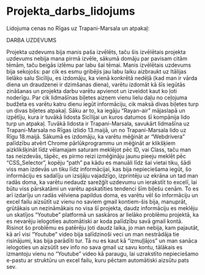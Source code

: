 # Projekta_darbs_lidojums
Lidojuma cenas no Rīgas uz Trapani-Marsala un atpakaļ:

DARBA UZDEVUMS

Projekta uzdevums bija manis paša izvēlēts, taču šis izvēlētais projekta uzdevums nebija mana pirmā izvēle, sākumā domāju par pavisam citām tēmām, taču beigās izlēmu par labu šai tēmai.
Manis izvēlētais uzdevums bija sekojošs: par cik es esmu gribējis jau labu laiku aizbraukt uz Itālijas lielāko salu Sicīliju, es izdomāju, ka vienā konkrētā nedēļā (kad man ir vārda diena un draudzenei ir dzimšanas diena), varētu izdomāt kā šīs iegūtās zināšanas un projekta darbu varētu apvienot un izveidot kaut ko ļoti noderīgu.  Par cik lidmašīnas biļetes aizņem vienu lielu daļu no ceļojuma budžeta es varētu katru dienu iegūt informāciju, cik maksā divas biļetes turp un divas biļetes atpakaļ. Sāku ar to, ka iegāju “Rayan-air” mājaslapā un izpētīju, kura ir tuvākā lidosta Sicīlijai un kuros datumos šī kompānija lido turp un atpakaļ. Tuvākā lidosta ir Trapani-Marsala, savukārt lidmašīna uz Trapani-Marsala no Rīgas izlido 13.maijā, un no Trapani-Marsala lido uz Rīgu 18.maijā.
Sākumā es izdomāju, ka varētu mēģināt ar “Webdrivera” palīdzību atvērt Chrome pārlūkprogrammu un mēģināt ar klikšķiem aizklikšķināt līdz vēlamajam saturam meklējot pēc ID, vai Class, taču man tas neizdevās, tāpēc, es pirmo reizi izmēģināju jaunu pieeju meklēt pēc “CSS_Selector”, kopēju “path” pa kādu es manuāli līdz šai vietai tiku, šādi viss man izdevās un tiku līdz informācijai, kas bija nepieciešama iegūt, šo informāciju es sadalīju un izsijāju vajadzīgo, izprintēju uz ekrāna un tad man radās doma, ka varētu nedaudz sarežģīt uzdevumu un ierakstīt to excelī, lai būtu viss pārskatāmi un varētu apskatīties tendenci šīm biļešu cenām. To es arī izdarīju un radās vēlviena papildus doma, es varētu vēl šo informāciju un excel failu aizsūtīt uz vienu no saviem gmail kontiem-šis bija, manuprāt, grūtākais un nezināmākais no visa šī projekta, daudz informāciju es meklēju un skatījos “Youtube” platformā un saskāros ar lielāko problēmu projektā, ka es nevarēju ielogoties automātiski ar koda palīdzību savā gmail kontā. Risinot šo problēmu es patērēju ļoti daudz laika, jo man nebija, kam pajautāt, kā arī visi “Youtube” video bija salīdzinoši veci un man nestrādāja tie risinājumi, kas bija parādīti tur. Tā nu es kaut kā “izmuļļājos” un man sanāca ielogoties un aizsūtīt sev info no sava gmail uz savu kontu, tālākais es izmantoju vienu no “Youtube” video kā paraugu, lai uzrakstīto nepieciešamo e-pastu ar struktūru un excel failu, kuru pēctam automātiski aizsūtu pats sev. 


